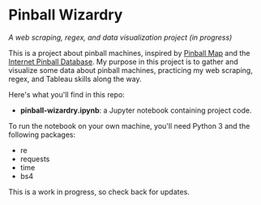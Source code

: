 # Pinball Wizardry
_A web scraping, regex, and data visualization project (in progress)_

This is a project about pinball machines, inspired by [Pinball Map](https://pinballmap.com/) and the [Internet Pinball Database](https://www.ipdb.org/search.pl). My purpose in this project is to gather and visualize some data about pinball machines, practicing my web scraping, regex, and Tableau skills along the way.

Here's what you'll find in this repo: 
* **pinball-wizardry.ipynb**: a Jupyter notebook containing project code.

To run the notebook on your own machine, you'll need Python 3 and the following packages:
* re
* requests
* time
* bs4

This is a work in progress, so check back for updates.
